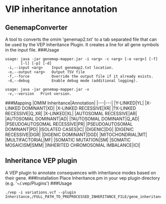# VIP inheritance annotation
## GenemapConverter
A tool to converts the omim 'genemap2.txt' to a tab separated file that can be used by the VEP Inheritance Plugin.
It creates a line for all gene symbols in the input file.
###Usage
```
usage: java -jar genemap-mapper.jar -i <arg> -c <arg> [-o <arg>] [-f]
       [-l] [-p] [-d]
 -i,--input <arg>    Input genemap2.txt location.
 -o,--output <arg>   Output TSV file
 -f,--force          Override the output file if it already exists.
 -d,--debug          Enable debug mode (additional logging).

usage: java -jar genemap-mapper.jar -v
 -v,--version   Print version.
```

###Mapping
|OMIM Inheritance|Annotation|
|---|---|
|Y-LINKED|YL|
|X-LINKED DOMINANT|XD|
|X-LINKED RECESSIVE|XR|
|?X-LINKED RECESSIVE|Q_XR|
|X-LINKED|XL|
|AUTOSOMAL RECESSIVE|AR|
|AUTOSOMAL DOMINANT|AD|
|?AUTOSOMAL DOMINANT|Q_AD|
|PSEUDOAUTOSOMAL RECESSIVE|PR|
|PSEUDOAUTOSOMAL DOMINANT|PD|
|ISOLATED CASES|IC|
|DIGENIC|DG|
|DIGENIC RECESSIVE|DGR|
|DIGENIC DOMINANT|DGD|
|MITOCHONDRIAL|MT|
|MULTIFACTORIAL|MF|
|SOMATIC MUTATION|SM|
|SOMATIC MOSAICISM|SMM|
|INHERITED CHROMOSOMAL IMBALANCE|ICI|

## Inheritance VEP plugin
A VEP plugin to annotate consequences with inheritance modes based on their gene.
###Installation
Place Inheritance.pm in your vep plugin directory (e.g. '~/.vep/Plugins')
###Usage
```
./vep -i variations.vcf --plugin Inheritance,/FULL_PATH_TO_PREPROCESSED_INHERITANCE_FILE/gene_inheritance_modes.tsv
```

